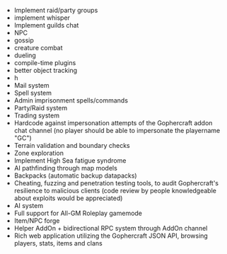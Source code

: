 - Implement raid/party groups
- implement whisper
- Implement guilds chat
- NPC
- gossip
- creature combat
- dueling
- compile-time plugins
- better object tracking
- h
- Mail system
- Spell system
- Admin imprisonment spells/commands
- Party/Raid system
- Trading system
- Hardcode against impersonation attempts of the Gophercraft addon chat channel (no player should be able to impersonate the playername "GC")
- Terrain validation and boundary checks
- Zone exploration
- Implement High Sea fatigue syndrome
- AI pathfinding through map models
- Backpacks (automatic backup datapacks)
- Cheating, fuzzing and penetration testing tools, to audit Gophercraft's resilience to malicious clients (code review by people knowledgeable about exploits would be appreciated)
- AI system
- Full support for All-GM Roleplay gamemode
- Item/NPC forge
- Helper AddOn + bidirectional RPC system through AddOn channel
- Rich web application utilizing the Gophercraft JSON API, browsing players, stats, items and clans